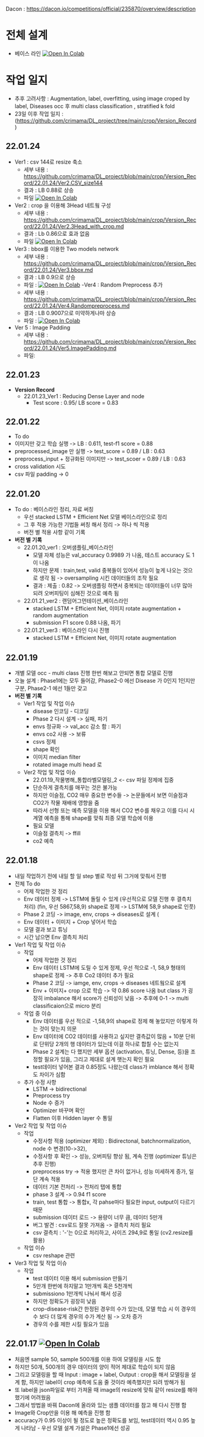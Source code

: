 Dacon : https://dacon.io/competitions/official/235870/overview/description
# 전체 설계 
- 베이스 라인 [![Open In Colab](https://colab.research.google.com/assets/colab-badge.svg)](https://colab.research.google.com/github/crimama/DL_project/blob/main/crop/crop_diseases_classifcation_baseline)
 
# 작업 일지 
- 추후 고려사항 : Augmentation, label, overfitting, using image croped by label, Diseases occ 후 multi class classification , stratified k fold 
- 23일 이후 작업 일지 : (https://github.com/crimama/DL_project/tree/main/crop/Version_Record)

## **22.01.24**
- Ver1 : csv 144로 resize 축소 
  - 세부 내용 : https://github.com/crimama/DL_project/blob/main/crop/Version_Record/22.01.24/Ver2.CSV_size144
  - 결과 : LB 0.88로 상승 
  - 파일 [![Open In Colab](https://colab.research.google.com/assets/colab-badge.svg)](https://colab.research.google.com/github/crimama/DL_project/blob/main/crop/Version_files/22.01.24_Ver1_%EC%9E%91%EB%AC%BC%EB%B3%91%ED%95%B4_csv%EC%82%AC%EC%9D%B4%EC%A6%88_144)
- Ver2 : crop 을 이용해 3Head 네트웤 구성 
  - 세부 내용 : https://github.com/crimama/DL_project/blob/main/crop/Version_Record/22.01.24/Ver2.3Head_with_crop.md
  - 결과 : Lb 0.86으로 효과 없음 
  - 파일 [![Open In Colab](https://colab.research.google.com/assets/colab-badge.svg)](https://colab.research.google.com/github/crimama/DL_project/blob/main/crop/Version_files/22.01.24_Ver2_%EC%9E%91%EB%AC%BC%EB%B3%91%ED%95%B4_3Head_crop)
- Ver3 : bbox를 이용한 Two models network 
  - 세부 내용 : https://github.com/crimama/DL_project/blob/main/crop/Version_Record/22.01.24/Ver3.bbox.md
  - 결과 : LB 0.9으로 상승 
  - 파일 : [![Open In Colab](https://colab.research.google.com/assets/colab-badge.svg)](https://colab.research.google.com/github/crimama/DL_project/blob/main/crop/Version_files/22.01.24_Ver3_작물병해_bbox)
 -Ver4 : Random Preprocess 추가 
   - 세부 내용 : https://github.com/crimama/DL_project/blob/main/crop/Version_Record/22.01.24/Ver4.Randompreprocess.md
   - 결과 : LB 0.9007으로 미약하게나마 상승
   - 파일 : [![Open In Colab](https://colab.research.google.com/assets/colab-badge.svg)](https://colab.research.google.com/github/crimama/DL_project/blob/main/crop/Version_files/22_01_24_Ver4_작물병해_bbox_RandomPreprocess.ipynb)
- Ver 5 : Image Padding 
  - 세부 내용 :  https://github.com/crimama/DL_project/blob/main/crop/Version_Record/22.01.24/Ver5.ImagePadding.md
  - 파일: 

## **22.01.23**
- **Version Record**
  - 22.01.23_Ver1 : Reducing Dense Layer and node 
    - Test score : 0.95/ LB score = 0.83  

## **22.01.22**
- To do 
 - 이미지만 갖고 학습 실행 -> LB : 0.611, test-f1 score = 0.88
 - preprocessed_image 만 실행 -> test_score = 0.89 / LB : 0.63
 - preprocess_input + 정규화된 이미지만 -> test_scoer = 0.89 / LB : 0.63
 - cross validation 시도 
 - csv 파일 padding -> 0 

## **22.01.20**
- To do : 베이스라인 정리, 자료 써칭 
  - 우선 stacked LSTM + Efficient Net 모델 베이스라인으로 정리
  - 그 후 적용 가능한 기법들 써칭 해서 정리 -> 하나 씩 적용 
  - 버전 별 적용 사항 같이 기록 
 - **버전 별 기록**
   - 22.01.20_ver1 : 오버샘플링_베이스라인 
     - 모델 자체 성능은 val_accuracy 0.9989 가 나옴, 테스트 accuracy 도 1이 나옴 
     - 하지만 문제 : train,test, valid 중복들이 있어서 성능이 높게 나오는 것으로 생각 됨 -> oversampling 시킨 데이터들의 조작 필요 
     - 결과 : 제출 : 0.82 -> 오버샘플링 하면서 중복되는 데이터들이 너무 많아 되려 오버피팅이 심해진 것으로 예측 됨
   - 22.01.21_ver2 : 랜덤어그먼테이션_베이스라인
     - stacked LSTM + Efficient Net, 이미지 rotate augmentation + random augmentation
     - submission F1 score 0.88 나옴, 파기 
   - 22.01.21_ver3 : 베이스라인 다시 진행 
     - stacked LSTM + Efficient Net, 이미지 rotate augmentation

## **22.01.19**
  - 개별 모델 occ - multi class 진행 한번 해보고 안되면 통합 모델로 진행 
  - 오늘 설계 : Phase1에는 모두 들어감, Phase2-0 에선 Disease 가 0인지 1인지만 구분, Phase2-1 에선 1들만 갖고 
- **버전 별 기록**
  - Ver1 작업 및 작업 이슈 
    - disease 인코딩 - 디코딩 
    - Phase 2 다시 설계 -> 실패, 파기 
    - envs 정규화 -> val_acc 감소 함 : 파기 
    - envs co2 사용 -> 보류 
    - csvs 정제 
    - shape 확인 
    - 이미지 median filter 
    - rotated image multi head 로 
  - Ver2 작업 및 작업 이슈 
    - 22.01.19_작물병해_통합라벨모델링_2 <- csv 파일 정제에 집중
    - 단순하게 결측치를 매꾸는 것은 불가능 
    - 하지만 이슬점, CO2 매우 중요한 변수들 -> 논문들에서 보면 이슬점과 CO2가 작물 재배에 영향을 줌 
    - 따라서 선형 또는 예측 모델을 이용 해서 CO2 변수를 채우고 이를 다시 시계열 예측을 통해 shape를 맞춰 최종 모델 학습에 이용 
    - 필요 모델 
    - 이슬점 결측치  -> ffill
    - co2 예측 
         

## **22.01.18** 
  - 내일 작업하기 전에 내일 할 일 step 별로 작성 뒤 그거에 맞춰서 진행 
  - 전체 To do 
    - 어제 작업한 것 정리 
    - Env 데이터 정제 -> LSTM에 돌릴 수 있게 (우선적으로 모델 진행 후 결측치 처리) (fin, 우선 5867,58,9) shape로 정제 -> LSTM에 58,9 shape로 인풋) 
    - Phase 2 코딩 -> image, env, crops -> diseases로 설계 (
    - Env 데이터 + 이미지 + Crop 넣어서 학습 
    - 모델 결과 보고 튜닝 
    - 시간 남으면 Env 결측치 처리 
  - Ver1 작업 및 작업 이슈 
    - 작업 
      - 어제 작업한 것 정리 
      - Env 데이터 LSTM에 도릴 수 있게 정제, 우선 적으로 -1, 58,9 형태의 shape로 정제 -> 추후 Co2 데이터 추가 필요 
      - Phase 2 코딩 -> iamge, env, crops -> diseases 네트웤으로 설계 
      - Env + 이미지+ crop 으로 학습 -> 약 0.86 score 나옴 but class 가 굉장히 imbalance 해서 score가 신뢰성이 낮음 -> 추후에 0-1 -> multi classificaion으로 micro 분리 
    - 작업 중 이슈 
      - Env 데이터를 우선 적으로 -1,58,9의 shape로 정제 해 놓았지만 이렇게 하는 것이 맞는지 의문 
      - Env 데이터에 CO2 데이터를 사용하고 싶지만 결측값이 많음 + 10분 단위로 단위당 2개의 행 데이터가 있는데 이걸 하나로 합칠 수는 없는지 
      - Phase 2 설계는 다 했지만 세부 옵션 (activation, 튜닝, Dense, 등)을 조정할 필요가 있음, 그리고 제대로 설계 햇는지 확인 필요 
      - test데이터 넣어본 결과 0.85정도 나왔는데 class가 imblance 해서 정확도 차이가 심함 
    - 추가 수정 사항 
      - LSTM -> bidirectional  
      - Preprocess try 
      - Node 수 증가 
      - Optimizer 바꾸며 확인 
      - Flatten 이후 Hidden layer 수 통일 
  - Ver2 작업 및 작업 이슈 
    - 작업 
      - 수정사항 적용 (optimizer 제외) : Bidirectonal, batchnormalization, node 수 변경(10->32), 
      - 수정사항 후 확인 -> 성능, 오버피팅 향상 됨, 계속 진행 (optimizer 튜닝은 추후 진행) 
      - preprocesss try -> 적용 했지만 큰 차이 없거나, 성능 미세하게 증가, 일단 계속 적용 
      - 데이터 기본 전처리 -> 전처리 탭에 통합 
      - phase 3 설계 -> 0.94 f1 score 
      - train, test 통합 -> 통합x, 각 pahse마다 필요한 input, output이 다르기 때문 
      - submission 데이터 로드 -> 용량이 너무 큼, 데이터 5만개 
      - 버그 발견 : csv로드 잘못 가져옴 -> 결측치 처리 필요 
      - csv 결측치 : '-'는 0으로 처리하고, 사이즈 294,9로 통일 (cv2.resize를 활용)
    - 작업 이슈 
      - csv reshape 관련 
  - Ver3 작업 및 작업 이슈 
    - 작업
      -  test 데이터 이용 해서 submission 만들기
      -  5만개 한번에 하지말고 1만개씩 혹은 5천개씩
      -  submissiono 1만개씩 나눠서 해서 성공 
      -  하지만 정확도가 굉장히 낮음 
      -  crop-disease-risk간 한정된 경우의 수가 있는데, 모델 학습 시 이 경우의 수 보다 더 많게 경우의 수가 계산 됨 -> 오차 증가 
      -  경우의 수를 제한 시킬 필요가 있음 

## **22.01.17** [![Open In Colab](https://colab.research.google.com/assets/colab-badge.svg)](https://colab.research.google.com/github/crimama/DL_project/blob/main/22.01.17_작물병해_모델링.ipynb)


  -  처음엔 sample 50, sample 500개를 이용 하여 모델링을 시도 함 
  -  하지만 50개, 500개의 경우 데이터의 양이 적어 제대로 학습이 되지 않음 
  -  그리고 모델링을 할 때 Input : image + label, Output : crop을 해서 모델링을 설계 함, 하지만 label이 crop 예측에 도움 줄 것이라 예측했지만 되려 방해가 됨 
  -  또 label을 json파일로 부터 가져올 때 image의 resize에 맞춰 같이 resize를 해야 했기에 어려웠음 
  -  그래서 방법을 바꿔 Dacon에 올라와 있는 샘플 데이터를 참고 해 다시 진행 함 
  -  Image와 Crop만을 이용 해 예측을 진행 함 
  -  accuracy가 0.95 이상이 될 정도로 높은 정확도를 보임, test데이터 역시 0.95 높게 나타남
    -  우선 모델 설계 가설은 Phase1에선 성공 
